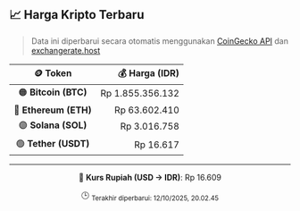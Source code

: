 

<!-- HARGA_KRIPTO -->
## 📈 Harga Kripto Terbaru

> Data ini diperbarui secara otomatis menggunakan [CoinGecko API](https://www.coingecko.com/) dan [exchangerate.host](https://exchangerate.host/)

<div align="center">

| 🪙 Token | 💰 Harga (IDR) |
|:------:|---------------:|
| 🟠 **Bitcoin (BTC)**   | Rp 1.855.356.132 |
| 🔵 **Ethereum (ETH)**  | Rp 63.602.410 |
| 🟣 **Solana (SOL)**    | Rp 3.016.758 |
| 🟢 **Tether (USDT)**   | Rp 16.617 |

---

💱 **Kurs Rupiah (USD → IDR)**: Rp 16.609

🕒 <sub>Terakhir diperbarui: 12/10/2025, 20.02.45</sub>

</div>
<!-- /HARGA_KRIPTO -->